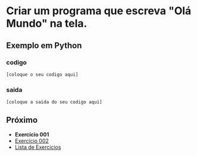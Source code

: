 # Criar um programa que escreva "Olá Mundo" na tela.

## Exemplo em Python

### codigo

``` python
[coloque o seu codigo aqui]
```

### saida

```
[coloque a saida do seu codigo aqui]
```

## Próximo

- **Exercício 001**
- [Exercício 002](../../002python)
- [Lista de Exercicios](../../)

